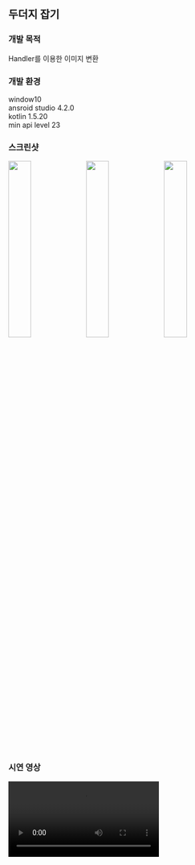 ## 두더지 잡기
### 개발 목적
Handler를 이용한 이미지 변환
### 개발 환경</h3>
window10<br>
ansroid studio 4.2.0<br>
kotlin 1.5.20<br>
min api level 23

### 스크린샷
<div>
   <img src="https://user-images.githubusercontent.com/84886401/132979519-ff6a0324-236b-40d6-a9c2-b3e406ccaae0.png" width="30%">
   <img src="https://user-images.githubusercontent.com/84886401/132979520-49cd89f1-3334-4d98-9dbd-90b8da52b9ac.png" width="30%">
   <img src="https://user-images.githubusercontent.com/84886401/132979522-1ebe4afe-2691-4c7f-8ebb-00da0ff74d5d.png" width="30%"> 
</div>

### 시연 영상
<video src="https://user-images.githubusercontent.com/84886401/132459358-9c841749-c6a5-4d2b-962e-8c6b8a444034.mp4">
